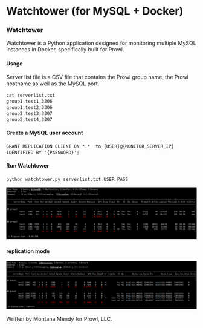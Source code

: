 Watchtower (for MySQL + Docker)
======================

### Watchtower
Watchtower is a Python application designed for monitoring multiple MySQL instances in Docker, specifically built for Prowl.


#### Usage

Server list file is a CSV file that contains the Prowl group name, the Prowl hostname as well as the MySQL port.
```
cat serverlist.txt
group1,test1,3306
group1,test2,3306
group2,test3,3307
group2,test4,3307
```
#### Create a MySQL user account 
````
GRANT REPLICATION CLIENT ON *.*  to {USER}@{MONITOR_SERVER_IP} IDENTIFIED BY '{PASSWORD}';
````
#### Run Watchtower
````
python watchtower.py serverlist.txt USER PASS
````

![Mode_InnoDB](screenshots/screenshot1.png "InnoDB Mode")
#### replication mode
![Mode_Replication](screenshots/screenshot2.png "Replication Mode")

Written by Montana Mendy for Prowl, LLC.
